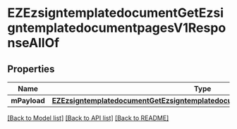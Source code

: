 # EZEzsigntemplatedocumentGetEzsigntemplatedocumentpagesV1ResponseAllOf

## Properties
Name | Type | Description | Notes
------------ | ------------- | ------------- | -------------
**mPayload** | [**EZEzsigntemplatedocumentGetEzsigntemplatedocumentpagesV1ResponseMPayload***](EZEzsigntemplatedocumentGetEzsigntemplatedocumentpagesV1ResponseMPayload.md) |  | 

[[Back to Model list]](../README.md#documentation-for-models) [[Back to API list]](../README.md#documentation-for-api-endpoints) [[Back to README]](../README.md)


